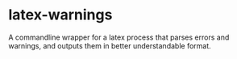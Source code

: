 # latex-warnings
A commandline wrapper for a latex process that parses errors and warnings, and outputs them in better understandable format.
